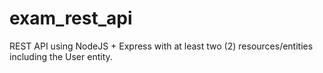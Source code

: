 # exam_rest_api
REST API using NodeJS + Express with at least two (2) resources/entities including the
User entity.
